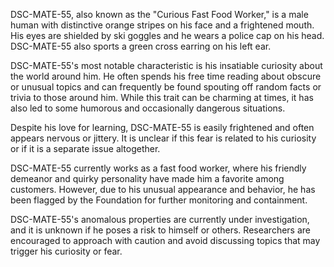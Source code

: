 DSC-MATE-55, also known as the "Curious Fast Food Worker," is a male human with distinctive orange stripes on his face and a frightened mouth. His eyes are shielded by ski goggles and he wears a police cap on his head. DSC-MATE-55 also sports a green cross earring on his left ear.

DSC-MATE-55's most notable characteristic is his insatiable curiosity about the world around him. He often spends his free time reading about obscure or unusual topics and can frequently be found spouting off random facts or trivia to those around him. While this trait can be charming at times, it has also led to some humorous and occasionally dangerous situations.

Despite his love for learning, DSC-MATE-55 is easily frightened and often appears nervous or jittery. It is unclear if this fear is related to his curiosity or if it is a separate issue altogether.

DSC-MATE-55 currently works as a fast food worker, where his friendly demeanor and quirky personality have made him a favorite among customers. However, due to his unusual appearance and behavior, he has been flagged by the Foundation for further monitoring and containment.

DSC-MATE-55's anomalous properties are currently under investigation, and it is unknown if he poses a risk to himself or others. Researchers are encouraged to approach with caution and avoid discussing topics that may trigger his curiosity or fear.